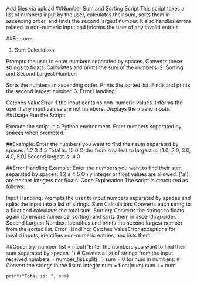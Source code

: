 
Add files via upload
##Number Sum and Sorting Script
This script takes a list of numbers input by the user, calculates their sum, sorts them in ascending order, and finds the second largest number. It also handles errors related to non-numeric input and informs the user of any invalid entries.

##Features
1. Sum Calculation:

Prompts the user to enter numbers separated by spaces.
Converts these strings to floats.
Calculates and prints the sum of the numbers.
2. Sorting and Second Largest Number:

Sorts the numbers in ascending order.
Prints the sorted list.
Finds and prints the second largest number.
3. Error Handling:

Catches ValueError if the input contains non-numeric values.
Informs the user if any input values are not numbers.
Displays the invalid inputs.
##Usage
Run the Script:

Execute the script in a Python environment.
Enter numbers separated by spaces when prompted.

##Example:
Enter the numbers you want to find their sum separated by spaces: 1 2 3 4 5
Total is:  15.0
Order from smallest to largest is: [1.0, 2.0, 3.0, 4.0, 5.0]
Second largest is:  4.0

##Error Handling Example:
Enter the numbers you want to find their sum separated by spaces: 1 2 a 4 5
Only integer or float values are allowed.
['a'] are neither integers nor floats.
Code Explanation
The script is structured as follows:

Input Handling: Prompts the user to input numbers separated by spaces and splits the input into a list of strings.
Sum Calculation: Converts each string to a float and calculates the total sum.
Sorting: Converts the strings to floats again (to ensure numerical sorting) and sorts them in ascending order.
Second Largest Number: Identifies and prints the second largest number from the sorted list.
Error Handling: Catches ValueError exceptions for invalid inputs, identifies non-numeric entries, and lists them.

##Code:
try:
    number_list = input("Enter the numbers you want to find their sum separated by spaces: ")
    # Creates a list of strings from the input received
    numbers = number_list.split(' ')
    sum = 0
    for num in numbers:
        # Convert the strings in the list to integer
        num = float(num)
        sum += num 
        
    print("Total is: ", sum)
